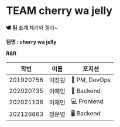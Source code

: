 # TEAM cherry wa jelly

**🕊️ 팀 소개**
체리와 젤리~

**팀명 : cherry wa jelly**

**R&R**

| 학번 | 이름 | 포지션 |
| --- | --- | --- |
| 201920756 | 이장원 | 🔦 PM, DevOps |
| 202020735 | 이예인 | 📱 Backend |
| 202021138 | 이채민 | 💻 Frontend |
| 202126863 | 정문영 | 🖥️ Backend |
